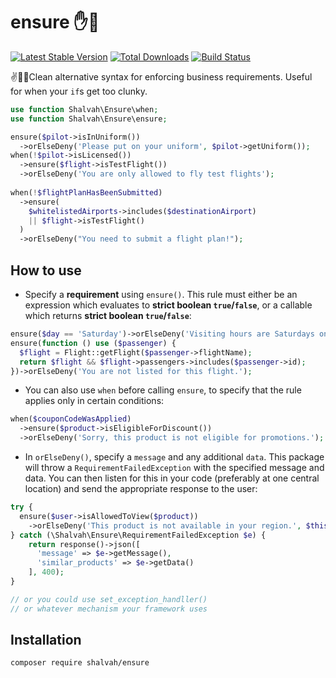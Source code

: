 # ensure ✋🛑

[![Latest Stable Version](https://poser.pugx.org/shalvah/ensure/v/stable)](https://packagist.org/packages/shalvah/ensure)
[![Total Downloads](https://poser.pugx.org/shalvah/ensure/downloads)](https://packagist.org/packages/shalvah/ensure)
[![Build Status](https://travis-ci.com/shalvah/ensure.svg?branch=master)](https://travis-ci.com/shalvah/ensure)

✌🤩🤩Clean alternative syntax for enforcing business requirements. Useful for when your `if`s get too clunky.

```php
use function Shalvah\Ensure\when;
use function Shalvah\Ensure\ensure;

ensure($pilot->isInUniform())
  ->orElseDeny('Please put on your uniform', $pilot->getUniform());
when(!$pilot->isLicensed())
  ->ensure($flight->isTestFlight())
  ->orElseDeny('You are only allowed to fly test flights');
   
when(!$flightPlanHasBeenSubmitted)
  ->ensure(
    $whitelistedAirports->includes($destinationAirport)
    || $flight->isTestFlight()
  )
  ->orElseDeny("You need to submit a flight plan!");
```

## How to use
- Specify a **requirement** using `ensure()`. This rule must either be an expression which evaluates to **strict boolean `true`/`false`**, or a callable which returns **strict boolean `true`/`false`**:

```php
ensure($day == 'Saturday')->orElseDeny('Visiting hours are Saturdays only.');
ensure(function () use ($passenger) {
  $flight = Flight::getFlight($passenger->flightName);
  return $flight && $flight->passengers->includes($passenger->id);
})->orElseDeny('You are not listed for this flight.');
```

- You can also use `when` before calling `ensure`, to specify that the rule applies only in certain conditions:

```php
when($couponCodeWasApplied)
  ->ensure($product->isEligibleForDiscount())
  ->orElseDeny('Sorry, this product is not eligible for promotions.');
```

- In `orElseDeny()`, specify a `message` and any additional `data`. This package will throw a `RequirementFailedException` with the specified message and data. You can then listen for this in your code (preferably at one central location) and send the appropriate response to the user:

```php
try {
  ensure($user->isAllowedToView($product))
    ->orElseDeny('This product is not available in your region.', $this->suggestSimilarProducts($product, $user));
} catch (\Shalvah\Ensure\RequirementFailedException $e) {
    return response()->json([
      'message' => $e->getMessage(),
      'similar_products' => $e->getData()
    ], 400);
}

// or you could use set_exception_handller()
// or whatever mechanism your framework uses
```

## Installation

```bash
composer require shalvah/ensure
```
